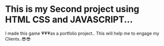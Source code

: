 # This is my Second project using HTML CSS and JAVASCRIPT...

I made this game 💗💗💗as a portfolio project.. This will help me to engage my Clients..😎😎
